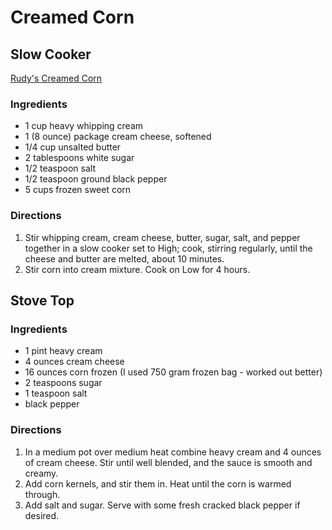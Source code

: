 # Creamed Corn

## Slow Cooker

[Rudy's Creamed Corn](https://www.allrecipes.com/recipe/234375/slow-cooker-creamed-corn-just-like-rudys-bbq/)

### Ingredients
* 1 cup heavy whipping cream
* 1 (8 ounce) package cream cheese, softened
* 1/4 cup unsalted butter
* 2 tablespoons white sugar
* 1/2 teaspoon salt
* 1/2 teaspoon ground black pepper
* 5 cups frozen sweet corn

### Directions
1. Stir whipping cream, cream cheese, butter, sugar, salt, and pepper together in a slow cooker set to High; cook, stirring regularly, until the cheese and butter are melted, about 10 minutes.
2. Stir corn into cream mixture. Cook on Low for 4 hours.

## Stove Top

### Ingredients
* 1 pint heavy cream
* 4 ounces cream cheese
* 16 ounces corn frozen (I used 750 gram frozen bag - worked out better)
* 2 teaspoons sugar
* 1 teaspoon salt
* black pepper

### Directions
1. In a medium pot over medium heat combine heavy cream and 4 ounces of cream cheese. Stir until well blended, and the sauce is smooth and creamy.
2. Add corn kernels, and stir them in. Heat until the corn is warmed through.
3. Add salt and sugar. Serve with some fresh cracked black pepper if desired.
